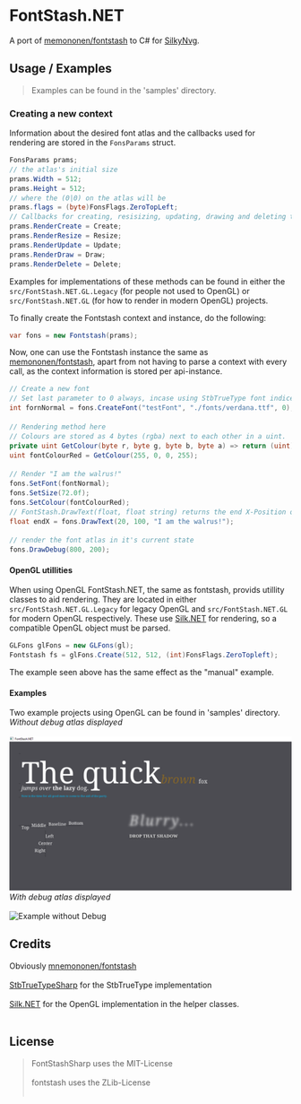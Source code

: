 # FontStash.NET
A port of [memononen/fontstash](https://github.com/memononen/fontstash) to C# for [SilkyNvg](https://github.com/MatijaBrown/SilkyNvg).

## Usage / Examples
> Examples can be found in the 'samples' directory.

### Creating a new context
Information about the desired font atlas and the callbacks used for rendering
are stored in the ```FonsParams``` struct.
```cs
FonsParams prams;
// the atlas's initial size
prams.Width = 512;
prams.Height = 512;
// where the (0|0) on the atlas will be
prams.flags = (byte)FonsFlags.ZeroTopLeft;
// Callbacks for creating, resisizing, updating, drawing and deleting the atlas
prams.RenderCreate = Create;
prams.RenderResize = Resize;
prams.RenderUpdate = Update;
prams.RenderDraw = Draw;
prams.RenderDelete = Delete;
```
Examples for implementations of these methods can be found in either the
``src/FontStash.NET.GL.Legacy`` (for people not used to OpenGL) or
``src/FontStash.NET.GL`` (for how to render in modern OpenGL) projects.

To finally create the Fontstash context and instance, do the following:
```cs
var fons = new Fontstash(prams);
```

Now, one can use the Fontstash instance the same as [memononen/fontstash](https://github.com/memononen/fontstash),
apart from not having to parse a context with every call, as the context information is stored per api-instance.
```cs
// Create a new font
// Set last parameter to 0 always, incase using StbTrueType font indices.
int fornNormal = fons.CreateFont("testFont", "./fonts/verdana.ttf", 0);

// Rendering method here
// Colours are stored as 4 bytes (rgba) next to each other in a uint.
private uint GetColour(byte r, byte g, byte b, byte a) => return (uint)((r) | (g << 8) | (b << 16) | (a << 24));
uint fontColourRed = GetColour(255, 0, 0, 255);

// Render "I am the walrus!"
fons.SetFont(fontNormal);
fons.SetSize(72.0f);
fons.SetColour(fontColourRed);
// FontStash.DrawText(float, float string) returns the end X-Position of the rendered string on the window.
float endX = fons.DrawText(20, 100, "I am the walrus!");

// render the font atlas in it's current state
fons.DrawDebug(800, 200);
```

#### OpenGL utillities
When using OpenGL FontStash.NET, the same as fontstash, provids utillity classes
to aid rendering. They are located in either ``src/FontStash.NET.GL.Legacy`` for legacy OpenGL
and ``src/FontStash.NET.GL`` for modern OpenGL respectively. These use [Silk.NET](https://github.com/dotnet/Silk.NET)
for rendering, so a compatible OpenGL object must be parsed.
```cs
GLFons glFons = new GLFons(gl);
Fontstash fs = glFons.Create(512, 512, (int)FonsFlags.ZeroTopleft);
```
The example seen above has the same effect as the "manual" example.

#### Examples
Two example projects using OpenGL can be found in 'samples' directory.
*Without debug atlas displayed*<br/><br/>
![Example without Debug](/docs/images/example_nodebug.PNG)
*With debug atlas displayed*<br/><br/>
![Example without Debug](./docs/image/example_debug.PNG)

## Credits
Obviously [mnemononen/fontstash](https://github.com/memononen/fontstash)<br/><br/>
[StbTrueTypeSharp](https://github.com/StbSharp/StbTrueTypeSharp) for the StbTrueType implementation<br/><br/>
[Silk.NET](https://github.com/dotnet/Silk.NET) for the OpenGL implementation in the helper classes.<br/><br/>

## License
> FontStashSharp uses the MIT-License<br/><br/>
> fontstash uses the ZLib-License<br/><br/>